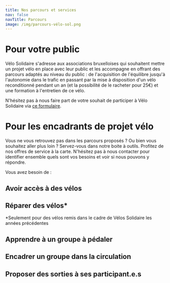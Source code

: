 ```yaml
---
title: Nos parcours et services
nav: false
navTitle: Parcours
image: /img/parcours-vélo-sol.png
---
```

# **P﻿our votre public**

V﻿élo Solidaire s'adresse aux associations bruxelloises qui souhaitent mettre un projet vélo en place avec leur public et les accompagne en offrant des parcours adaptés au niveau du public : de l'acquisition de l'équilibre jusqu'à l'autonomie dans le trafic en passant par la mise à disposition d'un vélo reconditionné pendant un an (et la possibilité de le racheter pour 25€) et une formation à l'entretien de ce vélo.

N'hésitez pas à nous faire part de votre souhait de participer à Vélo Solidaire via [ce formulaire](https://docs.google.com/forms/d/e/1FAIpQLSeeFDRdUBAyHJ_UOU4R6lsb7VYAh_v39RN3zw9hxA-YE6lblw/viewform).

# P﻿our les encadrants de projet vélo

V﻿ous ne vous retrouvez pas dans les parcours proposés ? Ou bien vous souhaitez aller plus loin ? Servez-vous dans notre boite à outils. Profitez de nos offres de service à la carte. N'hésitez pas à nous contacter pour identifier ensemble quels sont vos besoins et voir si nous pouvons y répondre.

V﻿ous avez besoin de :

## A﻿voir accès à des vélos



## R﻿éparer des vélos*

\*Seulement pour des vélos remis dans le cadre de Vélos Solidaire les années précédentes



## A﻿pprendre à un groupe à pédaler



## E﻿ncadrer un groupe dans la circulation



## P﻿roposer des sorties à ses participant.e.s
